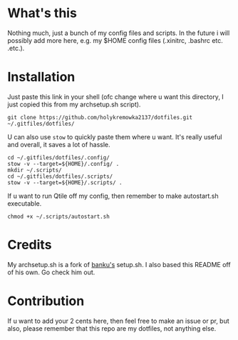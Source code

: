 # What's this
Nothing much, just a bunch of my config files and scripts. In the future i will possibly add more here, e.g. my $HOME config files (.xinitrc, .bashrc etc. .etc.).

# Installation
Just paste this link in your shell (ofc change where u want this directory, I just copied this from my archsetup.sh script).
```shell
git clone https://github.com/holykremowka2137/dotfiles.git ~/.gitfiles/dotfiles/ 
```

U can also use `stow` to quickly paste them where u want. It's really useful and overall, it saves a lot of hassle.
```shell
cd ~/.gitfiles/dotfiles/.config/
stow -v --target=${HOME}/.config/ .
mkdir ~/.scripts/
cd ~/.gitfiles/dotfiles/.scripts/
stow -v --target=${HOME}/.scripts/ .
```

If u want to run Qtile off my config, then remember to make autostart.sh executable.
```shell
chmod +x ~/.scripts/autostart.sh
```

# Credits
My archsetup.sh is a fork of [banku's](https://github.com/bankubanku) setup.sh. I also based this README off of his own. Go check him out.

# Contribution
If u want to add your 2 cents here, then feel free to make an issue or pr, but also, please remember that this repo are my dotfiles, not anything else.
